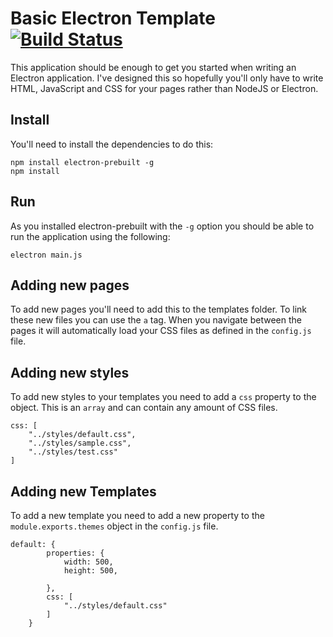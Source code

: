 # Basic Electron Template [![Build Status](https://travis-ci.org/richardhughes/electron-basic-template.svg?branch=master)](https://travis-ci.org/richardhughes/electron-basic-template)

This application should be enough to get you started when writing an Electron application. I've designed this so hopefully you'll
only have to write HTML, JavaScript and CSS for your pages rather than NodeJS or Electron.

## Install
You'll need to install the dependencies to do this:
```
npm install electron-prebuilt -g
npm install
```

## Run

As you installed electron-prebuilt with the `-g` option you should be able to run the application using the following: 
```
electron main.js
```

## Adding new pages
To add new pages you'll need to add this to the templates folder. To link these new files you can use the `a` tag. When you navigate between the pages it will automatically load your CSS files as defined in the `config.js` file.

## Adding new styles
To add new styles to your templates you need to add a `css` property to the object. This is an `array` and can contain any amount of CSS files.
```
css: [
    "../styles/default.css",
    "../styles/sample.css",
    "../styles/test.css"
]
```


## Adding new Templates
To add a new template you need to add a new property to the `module.exports.themes` object in the `config.js` file.
```
default: {
        properties: {
            width: 500,
            height: 500,

        },
        css: [
            "../styles/default.css"
        ]
    }
```
